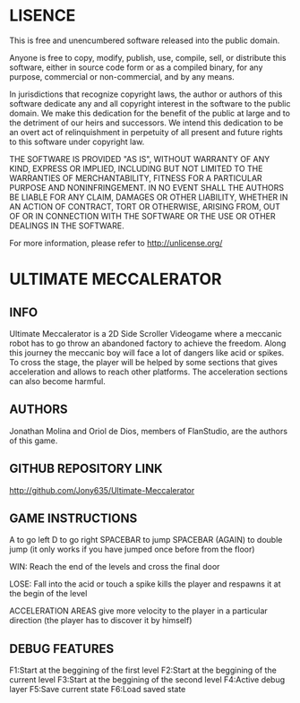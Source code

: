 # LISENCE

This is free and unencumbered software released into the public domain.

Anyone is free to copy, modify, publish, use, compile, sell, or
distribute this software, either in source code form or as a compiled
binary, for any purpose, commercial or non-commercial, and by any
means.

In jurisdictions that recognize copyright laws, the author or authors
of this software dedicate any and all copyright interest in the
software to the public domain. We make this dedication for the benefit
of the public at large and to the detriment of our heirs and
successors. We intend this dedication to be an overt act of
relinquishment in perpetuity of all present and future rights to this
software under copyright law.

THE SOFTWARE IS PROVIDED "AS IS", WITHOUT WARRANTY OF ANY KIND,
EXPRESS OR IMPLIED, INCLUDING BUT NOT LIMITED TO THE WARRANTIES OF
MERCHANTABILITY, FITNESS FOR A PARTICULAR PURPOSE AND NONINFRINGEMENT.
IN NO EVENT SHALL THE AUTHORS BE LIABLE FOR ANY CLAIM, DAMAGES OR
OTHER LIABILITY, WHETHER IN AN ACTION OF CONTRACT, TORT OR OTHERWISE,
ARISING FROM, OUT OF OR IN CONNECTION WITH THE SOFTWARE OR THE USE OR
OTHER DEALINGS IN THE SOFTWARE.

For more information, please refer to <http://unlicense.org/>




# ULTIMATE MECCALERATOR


## INFO

Ultimate Meccalerator is a 2D Side Scroller Videogame where a meccanic robot has to go throw an abandoned factory to achieve the freedom. 
Along this journey the meccanic boy will face a lot of dangers like acid or spikes.
To cross the stage, the player will be helped by some sections that gives acceleration and allows to reach other platforms.
The acceleration sections can also become harmful.

## AUTHORS

Jonathan Molina and Oriol de Dios, members of FlanStudio, are the authors of this game.

## GITHUB REPOSITORY LINK

http://github.com/Jony635/Ultimate-Meccalerator

## GAME INSTRUCTIONS

A to go left
D to go right
SPACEBAR to jump
SPACEBAR (AGAIN) to double jump (it only works if you have jumped once before from the floor)

WIN: Reach the end of the levels and cross the final door

LOSE: Fall into the acid or touch a spike kills the player and respawns it at the begin of the level

ACCELERATION AREAS give more velocity to the player in a particular direction (the player has to discover it by himself)

## DEBUG FEATURES

F1:Start at the beggining of the first level
F2:Start at the beggining of the current level
F3:Start at the beggining of the second level
F4:Active debug layer
F5:Save current state
F6:Load saved state
